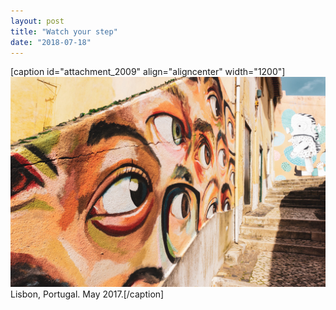 ```yaml
---
layout: post
title: "Watch your step"
date: "2018-07-18"
---
```


\[caption id="attachment\_2009" align="aligncenter" width="1200"\][![](/assets/images/DSC01170.jpg)](https://kenbooth.net/watch-your-step/dsc01170/) Lisbon, Portugal. May 2017.\[/caption\]
